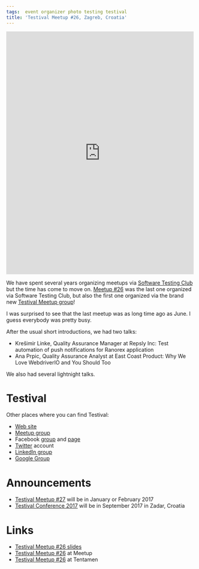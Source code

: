 ```yaml
---
tags:  event organizer photo testing testival
title: 'Testival Meetup #26, Zagreb, Croatia'
---
```

<iframe src="https://www.facebook.com/plugins/post.php?href=https%3A%2F%2Fwww.facebook.com%2Fmedia%2Fset%2F%3Fset%3Da.10154816249347290.1073741919.735252289%26type%3D3&width=500" width="500" height="646" style="border:none;overflow:hidden" scrolling="no" frameborder="0" allowTransparency="true"></iframe>

We have spent several years organizing meetups via [Software Testing Club](https://www.meetup.com/SoftwareTestingClub/) but the time has come to move on. [Meetup #26](https://www.meetup.com/SoftwareTestingClub/events/235775712/) was the last one organized via Software Testing Club, but also the first one organized via the brand new [Testival Meetup group](https://www.meetup.com/testival/)!

I was surprised to see that the last meetup was as long time ago as June. I guess everybody was pretty busy.

After the usual short introductions, we had two talks:

- Krešimir Linke, Quality Assurance Manager at Repsly Inc: Test automation of push notifications for Ranorex application
- Ana Prpic, Quality Assurance Analyst at East Coast Product: Why We Love WebdriverIO and You Should Too

We also had several lightnight talks.

# Testival

Other places where you can find Testival:

- [Web site](http://www.testival.eu/)
- [Meetup group](https://www.meetup.com/testival/)
- Facebook [group](https://www.facebook.com/groups/testival/) and [page](https://www.facebook.com/testivaleu/)
- [Twitter](https://twitter.com/testivaleu) account
- [LinkedIn group](https://www.linkedin.com/groups/8260691)
- [Google Group](https://groups.google.com/forum/#!forum/zagreb-stc)

# Announcements

- [Testival Meetup #27](https://www.meetup.com/testival/events/236140288/) will be in January or February 2017
- [Testival Conference 2017](https://www.meetup.com/testival/events/236089519/) will be in September 2017 in Zadar, Croatia

# Links

- [Testival Meetup #26 slides](https://github.com/zeljkofilipin/testival/tree/master/files/26)
- [Testival Meetup #26](https://www.meetup.com/testival/events/236067439/) at Meetup
- [Testival Meetup #26](https://blog.tentamen.eu/report-on-testival-26-meetup/) at Tentamen
